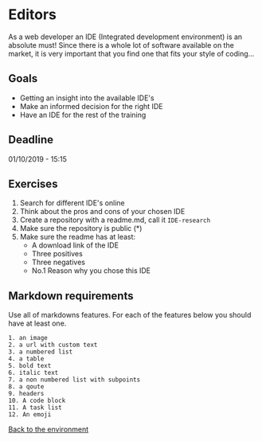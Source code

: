# Editors

As a web developer an IDE (Integrated development environment) is an absolute must!
Since there is a whole lot of software available on the market, it is very important that you find one that fits your style of coding...


## Goals

 - Getting an insight into the available IDE's
 - Make an informed decision for the right IDE
 - Have an IDE for the rest of the training
 
 
## Deadline
 
01/10/2019 - 15:15
 
## Exercises
 
 1. Search for different IDE's online
 1. Think about the pros and cons of your chosen IDE 
 1. Create a repository with a readme.md, call it `IDE-research`
 1. Make sure the repository is public (*)
 1. Make sure the readme has at least:
 	- A download link of the IDE
 	- Three positives
 	- Three negatives
 	- No.1 Reason why you chose this IDE
	
## Markdown requirements

Use all of markdowns features. For each of the features below you should have at least one.

	1. an image
	2. a url with custom text
	3. a numbered list
	4. a table
	5. bold text
	6. italic text
	7. a non numbered list with subpoints
	8. a qoute
	9. headers
	10. A code block
	11. A task list
	12. An emoji
	

[Back to the environment](/1.Environment/)

